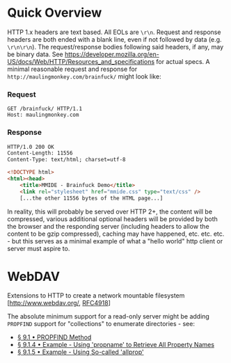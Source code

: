 # Quick Overview
HTTP 1.x headers are text based.  All EOLs are `\r\n`.  Request and response headers are both ended with a blank line, even if not followed by data (e.g. `\r\n\r\n`).  The request/response bodies following said headers, if any, may be binary data.  See <https://developer.mozilla.org/en-US/docs/Web/HTTP/Resources_and_specifications> for actual specs.  A minimal reasonable request and response for `http://maulingmonkey.com/brainfuck/` might look like:

### Request
```http
GET /brainfuck/ HTTP/1.1
Host: maulingmonkey.com

```

### Response
```html
HTTP/1.0 200 OK
Content-Length: 11556
Content-Type: text/html; charset=utf-8

<!DOCTYPE html>
<html><head>
	<title>MMIDE - Brainfuck Demo</title>
	<link rel="stylesheet" href="mmide.css" type="text/css" />
	[...the other 11556 bytes of the HTML page...]
```

In reality, this will probably be served over HTTP 2+, the content will be compressed, various additional optional headers will be provided by both the browser and the responding server (including headers to allow the content to be gzip compressed), caching may have happened, etc. etc. etc. - but this serves as a minimal example of what a "hello world" http client or server must aspire to.

# WebDAV

Extensions to HTTP to create a network mountable filesystem \[<http://www.webdav.org/>, [RFC4918](http://www.webdav.org/specs/rfc4918.html)\]

The absolute minimum support for a read-only server might be adding `PROPFIND` support for "collections" to enumerate directories - see:
*	[§ 9.1 • PROPFIND Method](http://www.webdav.org/specs/rfc4918.html#METHOD_PROPFIND)
*	[§ 9.1.4 • Example - Using 'propname' to Retrieve All Property Names](http://www.webdav.org/specs/rfc4918.html#rfc.section.9.1.4)
*	[§ 9.1.5 • Example - Using So-called 'allprop'](http://www.webdav.org/specs/rfc4918.html#rfc.section.9.1.5)
